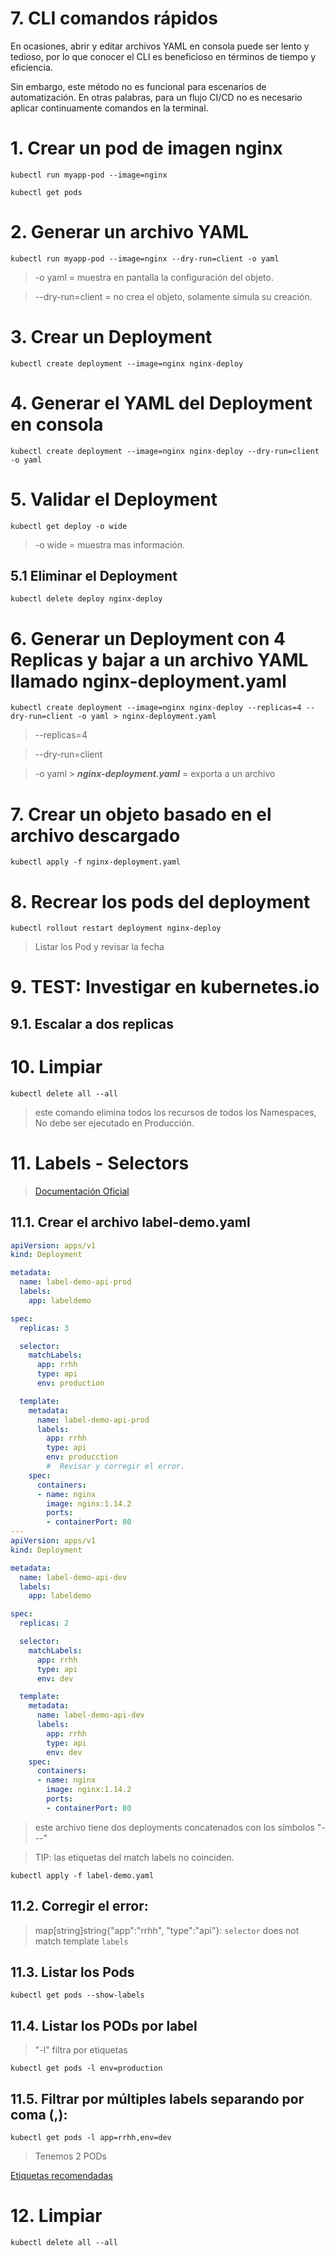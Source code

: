 # 7. CLI comandos rápidos <!-- omit in toc -->

En ocasiones, abrir y editar archivos YAML en consola puede ser lento y tedioso, por lo que conocer el CLI es beneficioso en términos de tiempo y eficiencia.

Sin embargo, este método no es funcional para escenarios de automatización. En otras palabras, para un flujo CI/CD no es necesario aplicar continuamente comandos en la terminal.


# 1. Crear un pod de imagen nginx
```vim
kubectl run myapp-pod --image=nginx

kubectl get pods
```

# 2. Generar un archivo YAML

```vim
kubectl run myapp-pod --image=nginx --dry-run=client -o yaml
```
> -o yaml = muestra en pantalla la configuración del objeto.

> --dry-run=client = no crea el objeto, solamente simula su creación.

# 3. Crear un Deployment
```vim
kubectl create deployment --image=nginx nginx-deploy
```

# 4. Generar el YAML del Deployment en consola
```vim
kubectl create deployment --image=nginx nginx-deploy --dry-run=client -o yaml
```
# 5. Validar el Deployment
```vim
kubectl get deploy -o wide
```
> -o wide = muestra mas información.

## 5.1 Eliminar el Deployment
```vim
kubectl delete deploy nginx-deploy
```

# 6. Generar un Deployment con 4 Replicas y bajar a un archivo YAML llamado nginx-deployment.yaml

```vim
kubectl create deployment --image=nginx nginx-deploy --replicas=4 --dry-run=client -o yaml > nginx-deployment.yaml
```
> --replicas=4

> --dry-run=client

> -o yaml > ***nginx-deployment.yaml*** = exporta a un archivo

# 7. Crear un objeto basado en el archivo descargado
```vim
kubectl apply -f nginx-deployment.yaml
```

# 8. Recrear los pods del deployment
```
kubectl rollout restart deployment nginx-deploy
```
> Listar los Pod y revisar la fecha

# 9. TEST: Investigar en kubernetes.io
## 9.1. Escalar a dos replicas


# 10. Limpiar
```
kubectl delete all --all
```
> este comando elimina todos los recursos de todos los Namespaces, No debe ser ejecutado en Producción.


# 11. Labels - Selectors

> [Documentación Oficial](https://kubernetes.io/docs/concepts/overview/working-with-objects/labels/)

## 11.1. Crear el archivo label-demo.yaml

```yaml
apiVersion: apps/v1
kind: Deployment

metadata:
  name: label-demo-api-prod
  labels:
    app: labeldemo

spec:
  replicas: 3

  selector:
    matchLabels:
      app: rrhh
      type: api
      env: production

  template:
    metadata:
      name: label-demo-api-prod
      labels:
        app: rrhh
        type: api
        env: producction
        #  Revisar y corregir el error.
    spec:
      containers:
      - name: nginx
        image: nginx:1.14.2
        ports:
        - containerPort: 80
---
apiVersion: apps/v1
kind: Deployment

metadata:
  name: label-demo-api-dev
  labels:
    app: labeldemo

spec:
  replicas: 2

  selector:
    matchLabels:
      app: rrhh
      type: api
      env: dev

  template:
    metadata:
      name: label-demo-api-dev
      labels:
        app: rrhh
        type: api
        env: dev
    spec:
      containers:
      - name: nginx
        image: nginx:1.14.2
        ports:
        - containerPort: 80
```
> este archivo tiene dos deployments concatenados con los símbolos "---"

> TIP: las etiquetas del match labels no coinciden.


```vim
kubectl apply -f label-demo.yaml
```
## 11.2. Corregir el error:
> map[string]string{"app":"rrhh", "type":"api"}: `selector` does not match template `labels`

## 11.3. Listar los Pods
```
kubectl get pods --show-labels
```

## 11.4. Listar los PODs por label
> "-l" filtra por etiquetas
```vim
kubectl get pods -l env=production
```

## 11.5. Filtrar por múltiples labels separando por coma (,):
```vim
kubectl get pods -l app=rrhh,env=dev
```

> Tenemos 2 PODs


[Etiquetas recomendadas](https://kubernetes.io/docs/concepts/overview/working-with-objects/common-labels/)


# 12. Limpiar
```k
kubectl delete all --all
```